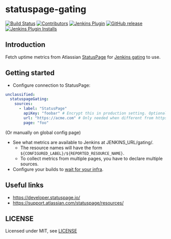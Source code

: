 # statuspage-gating

[![Build Status](https://ci.jenkins.io/job/Plugins/job/statuspage-gating-plugin/job/master/badge/icon)](https://ci.jenkins.io/job/Plugins/job/statuspage-gating-plugin/job/master/)
[![Contributors](https://img.shields.io/github/contributors/jenkinsci/statuspage-gating-plugin.svg)](https://github.com/jenkinsci/statuspage-gating-plugin/graphs/contributors)
[![Jenkins Plugin](https://img.shields.io/jenkins/plugin/v/statuspage-gating.svg)](https://plugins.jenkins.io/statuspage-gating)
[![GitHub release](https://img.shields.io/github/release/jenkinsci/statuspage-gating-plugin.svg?label=changelog)](https://github.com/jenkinsci/statuspage-gating-plugin/releases/latest)
[![Jenkins Plugin Installs](https://img.shields.io/jenkins/plugin/i/statuspage-gating.svg?color=blue)](https://plugins.jenkins.io/statuspage-gating)

## Introduction

Fetch uptime metrics from Atlassian [StatusPage](https://www.atlassian.com/software/statuspage) for
[Jenkins gating](https://github.com/jenkinsci/gating-core-plugin) to use.

## Getting started

- Configure connection to StatusPage:

```yaml
unclassified:
  statuspageGating:
    sources:
      - label: "StatusPage"
        apiKey: "foobar" # Encrypt this in production setting. Optional field
        url: "https://acme.com" # Only needed when different from https://api.statuspage.io/v1/
        page: "foo"

```
(Or manually on global config page)

- See what metrics are available to Jenkins at JENKINS_URL/gating/.
  - The resource names will have the form `${CONFIGURED_LABEL}/${REPORTED_RESOURCE_NAME}`.
  - To collect metrics from multiple pages, you have to declare multiple sources.
- Configure your builds to [wait for your infra](https://plugins.jenkins.io/gating-core/).

## Useful links

- https://developer.statuspage.io/
- https://support.atlassian.com/statuspage/resources/

## LICENSE

Licensed under MIT, see [LICENSE](LICENSE.md)

